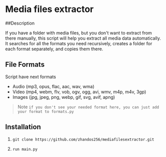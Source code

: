 # Media files extractor


##Description

If you have a folder with media files, but you don't want to extract from
    there manually, this script will help you extract all media data
    automatically. It searches for all the formats you need recursively,
    creates a folder for each format separately, and copies them there.

## File Formats

Script have next formats

* Audio (mp3, opus, flac, aac, wav, wma)
* Video (mp4, webm, flv, vob, ogv, ogg, avi, wmv, m4p, m4v, 3gp)
* Images (jpg, jpeg, png, webp, gif, svg, avif, apng)

> Note `if you don't see your needed format here, you can just add your format to formats.py`


## Installation

1) ```
   git clone https://github.com/zhandos256/mediafilesextractor.git
   ```
2) ```
   run main.py
   ```
